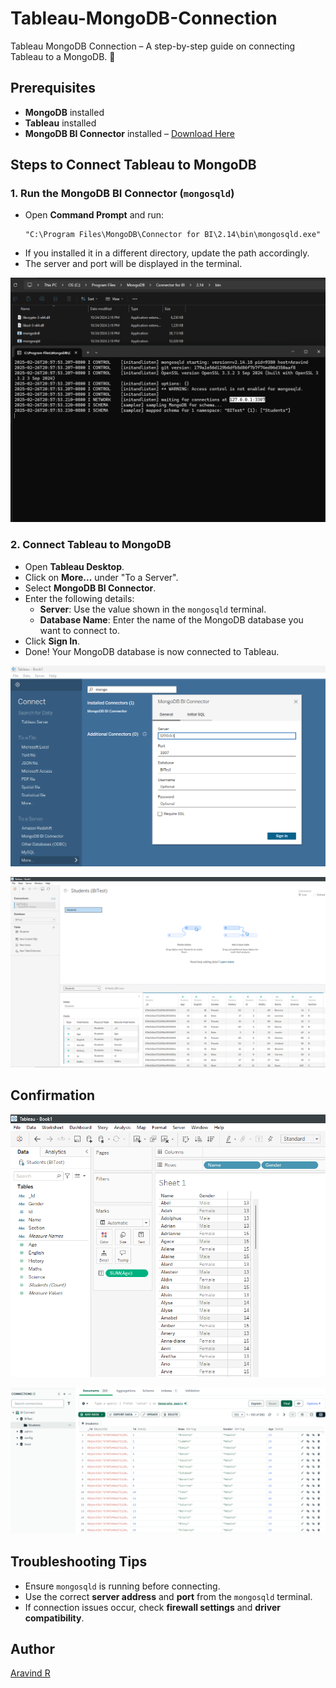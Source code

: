 # Tableau-MongoDB-Connection
Tableau MongoDB Connection – A step-by-step guide on connecting Tableau to a MongoDB. 🚀 
 
## Prerequisites  

- **MongoDB** installed  
- **Tableau** installed  
- **MongoDB BI Connector** installed – [Download Here](https://www.mongodb.com/try/download/bi-connector)  

## Steps to Connect Tableau to MongoDB  

### 1. Run the MongoDB BI Connector (`mongosqld`)  

- Open **Command Prompt** and run:  
  ```shell
  "C:\Program Files\MongoDB\Connector for BI\2.14\bin\mongosqld.exe"
  ```  
- If you installed it in a different directory, update the path accordingly.  
- The server and port will be displayed in the terminal. 


![1](images/1.png)


### 2. Connect Tableau to MongoDB  

- Open **Tableau Desktop**.  
- Click on **More...** under "To a Server".  
- Select **MongoDB BI Connector**.  
- Enter the following details:  
  - **Server**: Use the value shown in the `mongosqld` terminal.  
  - **Database Name**: Enter the name of the MongoDB database you want to connect to.  
- Click **Sign In**.  
- Done! Your MongoDB database is now connected to Tableau.  


![2](images/2.png)


![3](images/3.png)


## Confirmation 

 
![4](images/4.png)  


![5](images/5.png)


## Troubleshooting Tips  

- Ensure `mongosqld` is running before connecting.  
- Use the correct **server address** and **port** from the `mongosqld` terminal.  
- If connection issues occur, check **firewall settings** and **driver compatibility**.  

## Author  

[Aravind R](https://linkedin.com/in/arav-r) 


